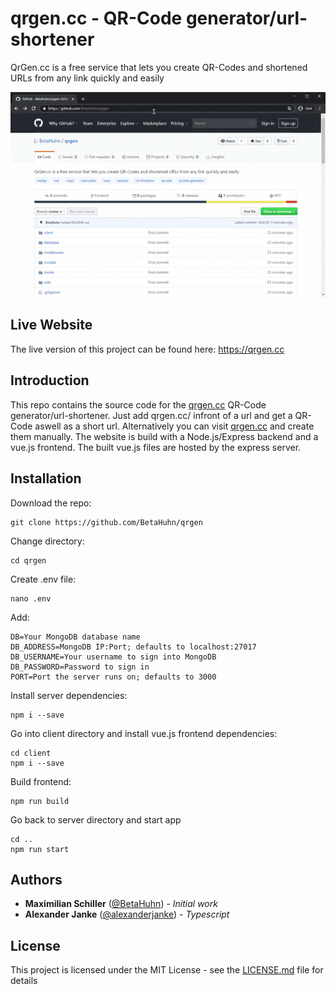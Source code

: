 # qrgen.cc - QR-Code generator/url-shortener

QrGen.cc is a free service that lets you create QR-Codes and shortened URLs from any link quickly and easily

![gif](qrgen.gif)

## Live Website

The live version of this project can be found here: https://qrgen.cc

## Introduction

This repo contains the source code for the [qrgen.cc](https://qrgen.cc) QR-Code generator/url-shortener. Just add qrgen.cc/ infront of a url and get a QR-Code aswell as a short url. Alternatively you can visit [qrgen.cc](https://qrgen.cc) and create them manually.
The website is build with a Node.js/Express backend and a vue.js frontend. The built vue.js files are hosted by the express server.

## Installation

Download the repo:

```
git clone https://github.com/BetaHuhn/qrgen
```

Change directory:

```
cd qrgen
```

Create .env file:

```
nano .env
```

Add:

```
DB=Your MongoDB database name
DB_ADDRESS=MongoDB IP:Port; defaults to localhost:27017
DB_USERNAME=Your username to sign into MongoDB
DB_PASSWORD=Password to sign in
PORT=Port the server runs on; defaults to 3000
```

Install server dependencies:

```
npm i --save
```

Go into client directory and install vue.js frontend dependencies:

```
cd client
npm i --save
```

Build frontend:

```
npm run build
```

Go back to server directory and start app

```
cd ..
npm run start
```

## Authors
* **Maximilian Schiller** ([@BetaHuhn](https://github.com/BetaHuhn)) - *Initial work*
* **Alexander Janke** ([@alexanderjanke](https://github.com/alexanderjanke)) - *Typescript*

## License

This project is licensed under the MIT License - see the [LICENSE.md](LICENSE.md) file for details
